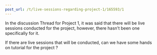 ```yaml
---
post_url: /t/live-sessions-regarding-project-1/165593/1
---
```

In the discussion Thread for Project 1, it was said that there will be live sessions conducted for the project, however, there hasn’t been one specifically for it.

If there are live sessions that will be conducted, can we have some hands on tutorial for the project ?